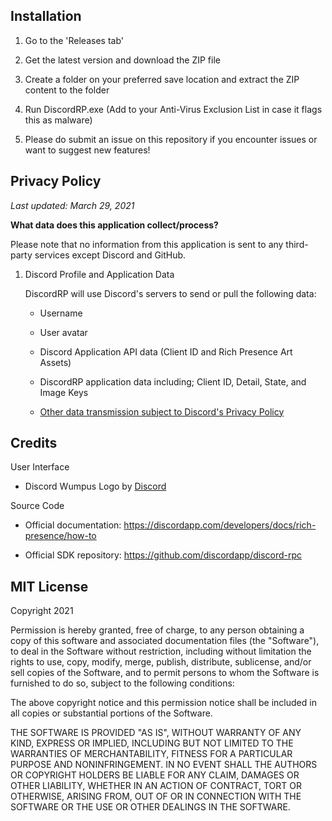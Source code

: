 ## Installation 

1. Go to the 'Releases tab'

2. Get the latest version and download the ZIP file

3. Create a folder on your preferred save location and extract the ZIP content to the folder

4. Run DiscordRP.exe (Add to your Anti-Virus Exclusion List in case it flags this as malware)

6. Please do submit an issue on this repository if you encounter issues or want to suggest new features!


## Privacy Policy

*Last updated: March 29, 2021*


**What data does this application collect/process?**

Please note that no information from this application is sent to any third-party services except Discord and GitHub.

1. Discord Profile and Application Data

    DiscordRP will use Discord's servers to send or pull the following data:

    - Username
    
    - User avatar

    - Discord Application API data (Client ID and Rich Presence Art Assets)

    - DiscordRP application data including; Client ID, Detail, State, and Image Keys

    - [Other data transmission subject to Discord's Privacy Policy](https://discordapp.com/privacy)    


## Credits

User Interface

- Discord Wumpus Logo by [Discord](https://discordapp.com/branding)


Source Code

- Official documentation: https://discordapp.com/developers/docs/rich-presence/how-to

- Official SDK repository: https://github.com/discordapp/discord-rpc


## MIT License

Copyright 2021

Permission is hereby granted, free of charge, to any person obtaining a copy of this software and associated documentation files (the "Software"), to deal in the Software without restriction, including without limitation the rights to use, copy, modify, merge, publish, distribute, sublicense, and/or sell copies of the Software, and to permit persons to whom the Software is furnished to do so, subject to the following conditions:

The above copyright notice and this permission notice shall be included in all copies or substantial portions of the Software.

THE SOFTWARE IS PROVIDED "AS IS", WITHOUT WARRANTY OF ANY KIND, EXPRESS OR IMPLIED, INCLUDING BUT NOT LIMITED TO THE WARRANTIES OF MERCHANTABILITY, FITNESS FOR A PARTICULAR PURPOSE AND NONINFRINGEMENT. IN NO EVENT SHALL THE AUTHORS OR COPYRIGHT HOLDERS BE LIABLE FOR ANY CLAIM, DAMAGES OR OTHER LIABILITY, WHETHER IN AN ACTION OF CONTRACT, TORT OR OTHERWISE, ARISING FROM, OUT OF OR IN CONNECTION WITH THE SOFTWARE OR THE USE OR OTHER DEALINGS IN THE SOFTWARE.

